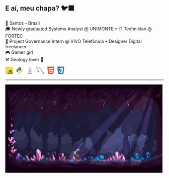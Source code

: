 ## E aí, meu chapa? 🐦‍⬛

  📍 Santos - Brazil
  <br>🎓 Newly graduated Systems Analyst @ UNIMONTE • IT Technician @ FORTEC</br>
  💼 Project Governance Intern @ VIVO Telefônica • Designer Digital freelancer
  <br>🎮 Gamer girl</br>
  ⚒ Geology lover 💎
  
<div>

<img src = "https://github.com/devicons/devicon/blob/master/icons/javascript/javascript-original.svg" title = "Javascript" alt = "Javascript" width = "25" hight = "25" />&nbsp;
<img src = "https://github.com/devicons/devicon/blob/master/icons/python/python-original.svg" title = "Python" alt = "Python" width = "25" hight = "25" />&nbsp;
<img src = "https://github.com/devicons/devicon/blob/master/icons/java/java-original-wordmark.svg" title = "Java" alt = "Java" width = "25" hight = "25" />&nbsp;
<img src = "https://github.com/devicons/devicon/blob/master/icons/mysql/mysql-original.svg" title = "MySQL" alt = "MySQL" width = "25" hight = "25" />&nbsp;
<img src = "https://github.com/devicons/devicon/blob/master/icons/html5/html5-original.svg" title = "HTML" alt = "HTML" width = "25" hight = "25" />&nbsp;
<img src = "https://github.com/devicons/devicon/blob/master/icons/css3/css3-original.svg" title = "CSS" alt = "CSS" width = "25" hight = "25" />&nbsp;

</div>

---

<img src="mineralsgif.gif" width="500px" align="middle">
